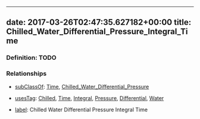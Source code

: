 
---
date: 2017-03-26T02:47:35.627182+00:00
title: Chilled_Water_Differential_Pressure_Integral_Time
---
### Definition: TODO

### Relationships

* [subClassOf](http://www.w3.org/2000/01/rdf-schema#subClassOf): [Time](https://brickschema.org/schema/1.0/Brick#Time), [Chilled_Water_Differential_Pressure](https://brickschema.org/schema/1.0/Brick#Chilled_Water_Differential_Pressure)

* [usesTag](https://brickschema.org/schema/1.0/BrickFrame#usesTag): [Chilled](https://brickschema.org/schema/1.0/BrickTag#Chilled), [Time](https://brickschema.org/schema/1.0/BrickTag#Time), [Integral](https://brickschema.org/schema/1.0/BrickTag#Integral), [Pressure](https://brickschema.org/schema/1.0/BrickTag#Pressure), [Differential](https://brickschema.org/schema/1.0/BrickTag#Differential), [Water](https://brickschema.org/schema/1.0/BrickTag#Water)

* [label](http://www.w3.org/2000/01/rdf-schema#label): Chilled Water Differential Pressure Integral Time
